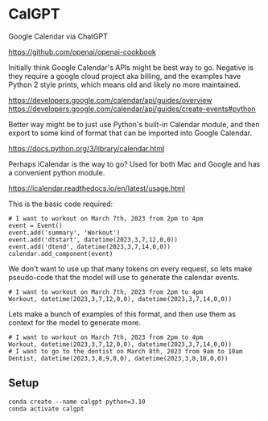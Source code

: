 # CalGPT

Google Calendar via ChatGPT

https://github.com/openai/openai-cookbook

Initially think Google Calendar's APIs might be best way to go. Negative is they require a google cloud project aka billing, and the examples have Python 2 style prints, which means old and likely no more maintained.

https://developers.google.com/calendar/api/guides/overview
https://developers.google.com/calendar/api/guides/create-events#python


Better way might be to just use Python's built-in Calendar module, and then export to some kind of format that can be imported into Google Calendar.

https://docs.python.org/3/library/calendar.html

Perhaps iCalendar is the way to go? Used for both Mac and Google and has a convenient python module.

https://icalendar.readthedocs.io/en/latest/usage.html

This is the basic code required:

```
# I want to workout on March 7th, 2023 from 2pm to 4pm
event = Event()
event.add('summary', 'Workout')
event.add('dtstart', datetime(2023,3,7,12,0,0))
event.add('dtend', datetime(2023,3,7,14,0,0))
calendar.add_component(event)
```

We don't want to use up that many tokens on every request, so lets make pseudo-code that the model will use to generate the calendar events.

```
# I want to workout on March 7th, 2023 from 2pm to 4pm
Workout, datetime(2023,3,7,12,0,0), datetime(2023,3,7,14,0,0))
```

Lets make a bunch of examples of this format, and then use them as context for the model to generate more.

```
# I want to workout on March 7th, 2023 from 2pm to 4pm
Workout, datetime(2023,3,7,12,0,0), datetime(2023,3,7,14,0,0))
# I want to go to the dentist on March 8th, 2023 from 9am to 10am
Dentist, datetime(2023,3,8,9,0,0), datetime(2023,3,8,10,0,0))
```

## Setup

```
conda create --name calgpt python=3.10
conda activate calgpt
```

